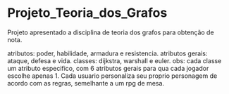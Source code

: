 # Projeto_Teoria_dos_Grafos
Projeto apresentado a disciplina de teoria dos grafos para obtenção de nota.

atributos: poder, habilidade, armadura e resistencia.
atributos gerais: ataque, defesa e vida.
classes: dijkstra, warshall e euler.
obs: cada classe um atributo especifico, com 6 atributos gerais para qua cada jogador escolhe apenas 1.
Cada usuario personaliza seu proprio personagem de acordo com as regras, semelhante a um rpg de mesa.

